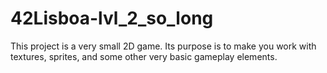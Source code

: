 # 42Lisboa-lvl_2_so_long
This project is a very small 2D game. Its purpose is to make you work with textures, sprites, and some other very basic gameplay elements.

